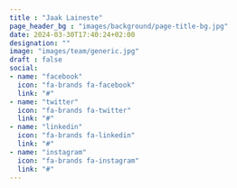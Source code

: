 ```yaml
---
title : "Jaak Laineste"
page_header_bg : "images/background/page-title-bg.jpg"
date: 2024-03-30T17:40:24+02:00
designation: ""
image: "images/team/generic.jpg"
draft : false
social:
- name: "facebook"
  icon: "fa-brands fa-facebook"
  link: "#"
- name: "twitter"
  icon: "fa-brands fa-twitter"
  link: "#"
- name: "linkedin"
  icon: "fa-brands fa-linkedin"
  link: "#"
- name: "instagram"
  icon: "fa-brands fa-instagram"
  link: "#"
---
```

